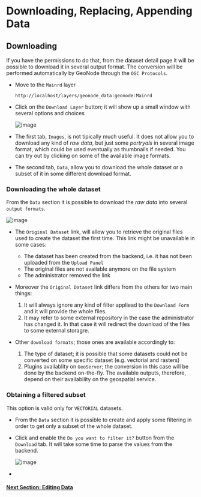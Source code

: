 # Downloading, Replacing, Appending Data

## Downloading

If you have the permissions to do that, from the dataset detail page it will be possible to download it in several output format. The conversion will be performed automatically by GeoNode through the `OGC Protocols`.

- Move to the `Mainrd` layer

    `http://localhost/layers/geonode_data:geonode:Mainrd`
    
- Click on the `Download Layer` button; it will show up a small window with several options and choices

    ![image](https://user-images.githubusercontent.com/1278021/136572879-6dc826b5-5aba-4086-a97b-024d3dbebf7e.png)

- The first tab, `Images`, is not tipically much useful. It does not allow you to download any kind of _raw data_, but just some _portryals_ in several image format, which could be used eventually as thumbnails if needed. You can try out by clicking on some of the available image formats.

- The second tab, `Data`, allow you to download the whole dataset or a subset of it in some different download format.

### Downloading the whole dataset

From the `Data` section it is possible to download the _raw data_ into several `output formats`.

![image](https://user-images.githubusercontent.com/1278021/136574918-1114da80-4b0f-4b43-9354-50cbd44bd822.png)

 - The `Original Dataset` link, will allow you to retrieve the original files used to create the dataset the first time. This link might be unavailable in some cases:
     - The dataset has been created from the backend, i.e. it has not been uploaded from the `Upload Panel`
     - The original files are not available anymore on the file system
     - The administrator removed the link

 - Moreover the `Original Dataset` link differs from the others for two main things:
     1. It will always ignore any kind of filter appliead to the `Download Form` and it will provide the whole files.
     2. It may refer to some external repository in the case the administrator has changed it. In that case it will redirect the download of the files to some external storagre.

 - Other `download formats`; those ones are available accordingly to:
     1. The type of dataset; it is possible that some datasets could not be converted on some specific dataset (e.g. vectorial and rasters)
     2. Plugins availablity on `GeoServer`; the conversion in this case will be done by the backend on-the-fly. The available outputs, therefore, depend on their availability on the geospatial service.

### Obtaining a filtered subset

This option is valid only for `VECTORIAL` datasets.

- From the `Data` section it is possible to create and apply some filtering in order to get only a subset of the whole dataset.
- Click and enable the `Do you want to filter it?` button from the `Download` tab. It will take some time to parse the values from the backend.

    ![image](https://user-images.githubusercontent.com/1278021/136577215-072477e5-7e7b-4fdb-991e-9792a94e45bd.png)

- 

#### [Next Section: Editing Data](EDIT_DATA.md)
